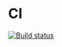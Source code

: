 # CI
[![Build status](https://ci.appveyor.com/api/projects/status/80vqsc8kcgv1hvqy?svg=true)](https://ci.appveyor.com/project/Yassssmin/ci)
